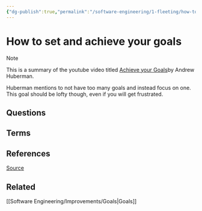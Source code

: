 ```yaml
---
{"dg-publish":true,"permalink":"/software-engineering/1-fleeting/how-to-set-and-achieve-your-goals/","tags":["source/yt"],"created":"2023-09-07T05:35:33.449-05:00","updated":"2023-09-07T05:38:34.668-05:00"}
---
```


# How to set and achieve your goals

> [!NOTE]
> This is a summary of the youtube video titled [Achieve your Goals](https://www.youtube.com/watch?v=CrtR12PBKb0)by Andrew Huberman. 

Huberman mentions to not have too many goals and instead focus on one. This goal should be lofty though, even if you will get frustrated.
## Questions
## Terms
## References
[Source](https://www.youtube.com/watch?v=CrtR12PBKb0)
## Related
[[Software Engineering/Improvements/Goals\|Goals]]